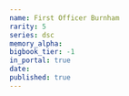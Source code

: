 ```yaml
---
name: First Officer Burnham
rarity: 5
series: dsc
memory_alpha:
bigbook_tier: -1
in_portal: true
date:
published: true
---
```



